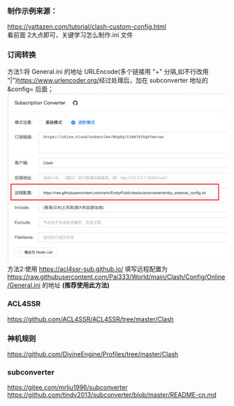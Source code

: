 ### 制作示例来源：
https://yattazen.com/tutorial/clash-custom-config.html<br>
看前面 2大点即可，关键学习怎么制作.ini 文件<br>

### 订阅转换 
方法1:将 General.ini 的地址 URLEncode(多个链接用 "+" 分隔,如不行改用 "|")<a href="https://www.urlencoder.org/">https://www.urlencoder.org/</a>经过处理后，加在 subconverter 地址的 &config= 后面；<br>
![示例](https://raw.githubusercontent.com/Pai333/World/main/Clash/Config/Online/eg.subWeb.png)<br>
方法2:使用 <a href="sub-web">https://acl4ssr-sub.github.io/</a> 填写远程配置为 <a href="General.ini">https://raw.githubusercontent.com/Pai333/World/main/Clash/Config/Online/General.ini</a> 的地址 <b>(推荐使用此方法)</b><br>

### ACL4SSR
https://github.com/ACL4SSR/ACL4SSR/tree/master/Clash<br>
### 神机规则
https://github.com/DivineEngine/Profiles/tree/master/Clash<br>
### subconverter
https://gitee.com/mrliu1996/subconverter<br>
https://github.com/tindy2013/subconverter/blob/master/README-cn.md<br>
